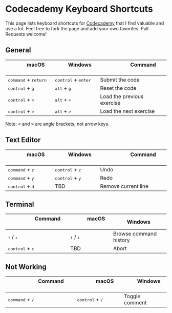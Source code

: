 # Codecademy Keyboard Shortcuts

This page lists keyboard shortcuts for [Codecademy](https://www.codecademy.com) that I find valuable and use a lot. Feel free to fork the page and add your own favorites. Pull Requests welcome!

## General

| &nbsp;&nbsp;&nbsp;&nbsp;&nbsp;&nbsp;&nbsp;&nbsp;&nbsp; macOS &nbsp;&nbsp;&nbsp;&nbsp;&nbsp;&nbsp;&nbsp;&nbsp;&nbsp; | &nbsp;&nbsp;&nbsp;&nbsp;&nbsp;&nbsp; Windows &nbsp;&nbsp;&nbsp;&nbsp;&nbsp;&nbsp; |  &nbsp;&nbsp;&nbsp;&nbsp;&nbsp;&nbsp;&nbsp;&nbsp;&nbsp;&nbsp;&nbsp;&nbsp;&nbsp;&nbsp;&nbsp; Command &nbsp;&nbsp;&nbsp;&nbsp;&nbsp;&nbsp;&nbsp;&nbsp;&nbsp;&nbsp;&nbsp;&nbsp;&nbsp;&nbsp;&nbsp; |
| ------- | -------- | ------- |
| <kbd>command</kbd> + <kbd>return</kbd> | <kbd>control</kbd> + <kbd>enter</kbd> | Submit the code |
| <kbd>control</kbd> + <kbd>g</kbd> | <kbd>alt</kbd> + <kbd>g</kbd> | Reset the code |
| <kbd>control</kbd> + <kbd><</kbd> | <kbd>alt</kbd> + <kbd><</kbd> | Load the previous exercise |
| <kbd>control</kbd> + <kbd>></kbd> | <kbd>alt</kbd> + <kbd>></kbd> | Load the next exercise | 

Note: <kbd><</kbd> and <kbd>></kbd> are angle brackets, not arrow keys.

## Text Editor

| &nbsp;&nbsp;&nbsp;&nbsp;&nbsp;&nbsp;&nbsp;&nbsp;&nbsp; macOS &nbsp;&nbsp;&nbsp;&nbsp;&nbsp;&nbsp;&nbsp;&nbsp;&nbsp; | &nbsp;&nbsp;&nbsp;&nbsp;&nbsp;&nbsp; Windows &nbsp;&nbsp;&nbsp;&nbsp;&nbsp;&nbsp; |  &nbsp;&nbsp;&nbsp;&nbsp;&nbsp;&nbsp;&nbsp;&nbsp;&nbsp;&nbsp;&nbsp;&nbsp;&nbsp;&nbsp;&nbsp; Command &nbsp;&nbsp;&nbsp;&nbsp;&nbsp;&nbsp;&nbsp;&nbsp;&nbsp;&nbsp;&nbsp;&nbsp;&nbsp;&nbsp;&nbsp; |
| ------- | -------- | ------- |
| <kbd>command</kbd> + <kbd>z</kbd> | <kbd>control</kbd> + <kbd>z</kbd> | Undo | 
| <kbd>command</kbd> + <kbd>y</kbd> | <kbd>control</kbd> + <kbd>y</kbd> | Redo | 
| <kbd>control</kbd> + <kbd>d</kbd> | TBD | Remove current line | 

## Terminal

| &nbsp;&nbsp;&nbsp;&nbsp;&nbsp;&nbsp;&nbsp;&nbsp;&nbsp;&nbsp;&nbsp;&nbsp;&nbsp;&nbsp;&nbsp; Command &nbsp;&nbsp;&nbsp;&nbsp;&nbsp;&nbsp;&nbsp;&nbsp;&nbsp;&nbsp;&nbsp;&nbsp;&nbsp;&nbsp;&nbsp; | &nbsp;&nbsp;&nbsp;&nbsp;&nbsp;&nbsp;&nbsp;&nbsp;&nbsp; macOS &nbsp;&nbsp;&nbsp;&nbsp;&nbsp;&nbsp;&nbsp;&nbsp;&nbsp; | &nbsp;&nbsp;&nbsp;&nbsp;&nbsp;&nbsp; Windows &nbsp;&nbsp;&nbsp;&nbsp;&nbsp;&nbsp; | 
| ------- | -------- | ------- |
| <kbd>↑</kbd> / <kbd>↓</kbd> | <kbd>↑</kbd> / <kbd>↓</kbd> | Browse command history | 
| <kbd>control</kbd> + <kbd>c</kbd> | TBD | Abort | 

## Not Working

| &nbsp;&nbsp;&nbsp;&nbsp;&nbsp;&nbsp;&nbsp;&nbsp;&nbsp;&nbsp;&nbsp;&nbsp;&nbsp;&nbsp;&nbsp; Command &nbsp;&nbsp;&nbsp;&nbsp;&nbsp;&nbsp;&nbsp;&nbsp;&nbsp;&nbsp;&nbsp;&nbsp;&nbsp;&nbsp;&nbsp; | &nbsp;&nbsp;&nbsp;&nbsp;&nbsp;&nbsp;&nbsp;&nbsp;&nbsp; macOS &nbsp;&nbsp;&nbsp;&nbsp;&nbsp;&nbsp;&nbsp;&nbsp;&nbsp; | &nbsp;&nbsp;&nbsp;&nbsp;&nbsp;&nbsp; Windows &nbsp;&nbsp;&nbsp;&nbsp;&nbsp;&nbsp; | 
| ------- | -------- | ------- |
| <kbd>command</kbd> + <kbd>/</kbd> | <kbd>control</kbd> + <kbd>/</kbd> | Toggle comment | 
